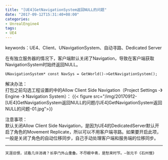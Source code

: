 ```yaml
---
title: "[UE4]GetNavigationSystem返回NULL的问题"
date: "2017-09-12T15:31:40+08:00"
categories:
- UnrealEngine4
tags:
- UE4
---
```


keywords：UE4、Client、UNavigationSystem、自动寻路、Dedicated Server

在有独立服务器的情况下，客户端默认关闭了Navigation，导致在客户端获取NavigationSystem时始终返回NULL。

    UNavigationSystem* const NavSys = GetWorld()->GetNavigationSystem();
    
解决办法：  
打包之前勾选工程设置的中的Allow Client Side Navigation（Project Settings -》 Engine -》 Navigation System）：
{{< figure src="/img/20170912-[UE4]GetNavigationSystem返回NULL的问题/[UE4]GetNavigationSystem返回NULL的问题-01.jpg">}}

注意事项：  
默认关闭Allow Client Side Navigation，是因为UE4的DedicatedServer默认开启了角色的Movement Replicate，所以可以不用客户端寻路。如果要开启此项，一般是关闭了角色的自动位移同步，自己手动处理客户端和服务端的位移同步。

***
`天涯旧恨，试看几许消魂？长亭门外山重叠。不尽眼中青，是愁来时节。—张元千《石州慢》`